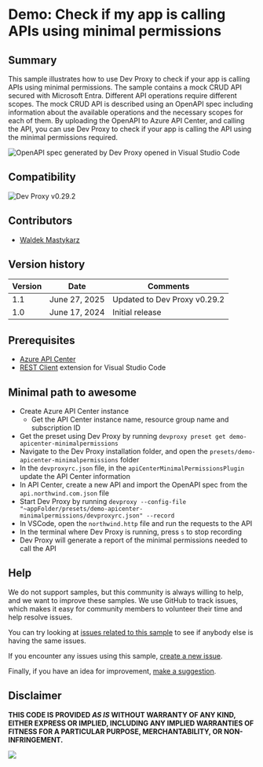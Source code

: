 # Demo: Check if my app is calling APIs using minimal permissions

## Summary

This sample illustrates how to use Dev Proxy to check if your app is calling APIs using minimal permissions. The sample contains a mock CRUD API secured with Microsoft Entra. Different API operations require different scopes. The mock CRUD API is described using an OpenAPI spec including information about the available operations and the necessary scopes for each of them. By uploading the OpenAPI to Azure API Center, and calling the API, you can use Dev Proxy to check if your app is calling the API using the minimal permissions required.

![OpenAPI spec generated by Dev Proxy opened in Visual Studio Code](assets/api-center-minimal-permissions-plugin.png)

## Compatibility

![Dev Proxy v0.29.2](https://aka.ms/devproxy/badge/v0.29.2)

## Contributors

- [Waldek Mastykarz](https://github.com/waldekmastykarz)

## Version history

Version|Date|Comments
-------|----|--------
1.1|June 27, 2025|Updated to Dev Proxy v0.29.2
1.0|June 17, 2024|Initial release

## Prerequisites

- [Azure API Center](https://learn.microsoft.com/azure/api-center/)
- [REST Client](https://marketplace.visualstudio.com/items?itemName=humao.rest-client) extension for Visual Studio Code

## Minimal path to awesome

- Create Azure API Center instance
  - Get the API Center instance name, resource group name and subscription ID
- Get the preset using Dev Proxy by running `devproxy preset get demo-apicenter-minimalpermissions`
- Navigate to the Dev Proxy installation folder, and open the `presets/demo-apicenter-minimalpermissions` folder
- In the `devproxyrc.json` file, in the `apiCenterMinimalPermissionsPlugin` update the API Center information
- In API Center, create a new API and import the OpenAPI spec from the `api.northwind.com.json` file
- Start Dev Proxy by running `devproxy --config-file "~appFolder/presets/demo-apicenter-minimalpermissions/devproxyrc.json" --record`
- In VSCode, open the `northwind.http` file and run the requests to the API
- In the terminal where Dev Proxy is running, press `s` to stop recording
- Dev Proxy will generate a report of the minimal permissions needed to call the API

## Help

We do not support samples, but this community is always willing to help, and we want to improve these samples. We use GitHub to track issues, which makes it easy for  community members to volunteer their time and help resolve issues.

You can try looking at [issues related to this sample](https://github.com/pnp/proxy-samples/issues?q=label%3A%22sample%3A%20demo-apicenter-minimalpermissions%22) to see if anybody else is having the same issues.

If you encounter any issues using this sample, [create a new issue](https://github.com/pnp/proxy-samples/issues/new).

Finally, if you have an idea for improvement, [make a suggestion](https://github.com/pnp/proxy-samples/issues/new).

## Disclaimer

**THIS CODE IS PROVIDED *AS IS* WITHOUT WARRANTY OF ANY KIND, EITHER EXPRESS OR IMPLIED, INCLUDING ANY IMPLIED WARRANTIES OF FITNESS FOR A PARTICULAR PURPOSE, MERCHANTABILITY, OR NON-INFRINGEMENT.**

![](https://m365-visitor-stats.azurewebsites.net/SamplesGallery/pnp-devproxy-demo-apicenter-minimalpermissions)
